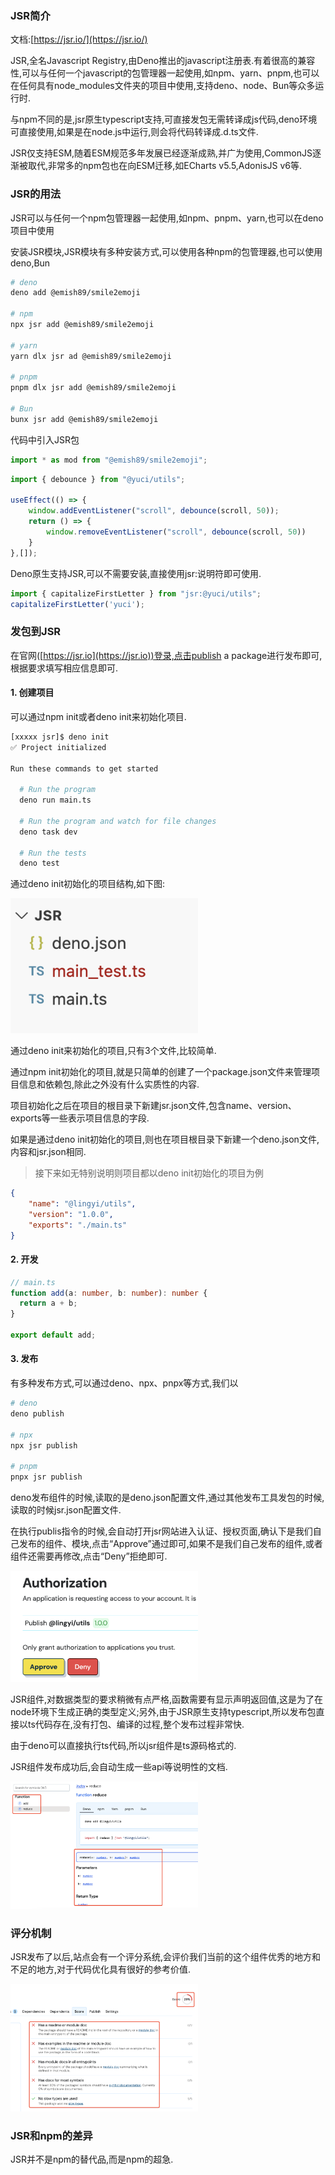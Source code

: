### JSR简介

文档:[https://jsr.io/](https://jsr.io/)

JSR,全名Javascript Registry,由Deno推出的javascript注册表.有着很高的兼容性,可以与任何一个javascript的包管理器一起使用,如npm、yarn、pnpm,也可以在任何具有node_modules文件夹的项目中使用,支持deno、node、Bun等众多运行时.

与npm不同的是,jsr原生typescript支持,可直接发包无需转译成js代码,deno环境可直接使用,如果是在node.js中运行,则会将代码转译成.d.ts文件.

JSR仅支持ESM,随着ESM规范多年发展已经逐渐成熟,并广为使用,CommonJS逐渐被取代,非常多的npm包也在向ESM迁移,如ECharts v5.5,AdonisJS v6等.

### JSR的用法

JSR可以与任何一个npm包管理器一起使用,如npm、pnpm、yarn,也可以在deno项目中使用

安装JSR模块,JSR模块有多种安装方式,可以使用各种npm的包管理器,也可以使用deno,Bun

```bash
# deno
deno add @emish89/smile2emoji

# npm
npx jsr add @emish89/smile2emoji

# yarn
yarn dlx jsr ad @emish89/smile2emoji

# pnpm
pnpm dlx jsr add @emish89/smile2emoji

# Bun
bunx jsr add @emish89/smile2emoji
```

代码中引入JSR包

```js
import * as mod from "@emish89/smile2emoji";
```

```js
import { debounce } from "@yuci/utils";

useEffect(() => {
    window.addEventListener("scroll", debounce(scroll, 50));
    return () => {
        window.removeEventListener("scroll", debounce(scroll, 50))
    }
},[]);
```

Deno原生支持JSR,可以不需要安装,直接使用jsr:说明符即可使用.

```js
import { capitalizeFirstLetter } from "jsr:@yuci/utils";
capitalizeFirstLetter('yuci');
```

### 发包到JSR

在官网([https://jsr.io](https://jsr.io))登录,点击publish a package进行发布即可,根据要求填写相应信息即可.

#### 1. 创建项目

可以通过npm init或者deno init来初始化项目.

```bash
[xxxxx jsr]$ deno init
✅ Project initialized

Run these commands to get started

  # Run the program
  deno run main.ts

  # Run the program and watch for file changes
  deno task dev

  # Run the tests
  deno test
```

通过deno init初始化的项目结构,如下图:

<img src="./images/i2.png" width="300" />

通过deno init来初始化的项目,只有3个文件,比较简单.

通过npm init初始化的项目,就是只简单的创建了一个package.json文件来管理项目信息和依赖包,除此之外没有什么实质性的内容.

项目初始化之后在项目的根目录下新建jsr.json文件,包含name、version、exports等一些表示项目信息的字段.

如果是通过deno init初始化的项目,则也在项目根目录下新建一个deno.json文件,内容和jsr.json相同.

> 接下来如无特别说明则项目都以deno init初始化的项目为例

```json
{
    "name": "@lingyi/utils",
    "version": "1.0.0",
    "exports": "./main.ts"
}
```

#### 2. 开发

```ts
// main.ts
function add(a: number, b: number): number {
  return a + b;
}

export default add;
```

#### 3. 发布

有多种发布方式,可以通过deno、npx、pnpx等方式,我们以

```bash
# deno
deno publish

# npx
npx jsr publish

# pnpm
pnpx jsr publish
```

deno发布组件的时候,读取的是deno.json配置文件,通过其他发布工具发包的时候,读取的时候jsr.json配置文件.

在执行publis指令的时候,会自动打开jsr网站进入认证、授权页面,确认下是我们自己发布的组件、模块,点击“Approve”通过即可,如果不是我们自己发布的组件,或者组件还需要再修改,点击“Deny”拒绝即可.

<img src="./images/i3.png" width="300" />

JSR组件,对数据类型的要求稍微有点严格,函数需要有显示声明返回值,这是为了在node环境下生成正确的类型定义;另外,由于JSR原生支持typescript,所以发布包直接以ts代码存在,没有打包、编译的过程,整个发布过程非常快.

由于deno可以直接执行ts代码,所以jsr组件是ts源码格式的.

JSR组件发布成功后,会自动生成一些api等说明性的文档.

<img src="./images/i5.png" width="300" />

### 评分机制

JSR发布了以后,站点会有一个评分系统,会评价我们当前的这个组件优秀的地方和不足的地方,对于代码优化具有很好的参考价值.

<img src="./images/i6.png" width="300" />

### JSR和npm的差异

JSR并不是npm的替代品,而是npm的超急.